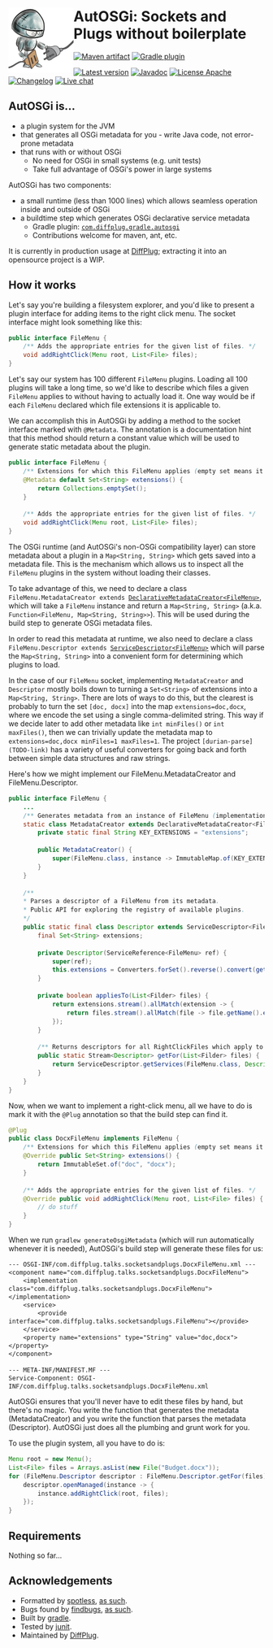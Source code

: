 # <img align="left" src="_images/logo_128.png"> AutOSGi: Sockets and Plugs without boilerplate

<!---freshmark shields
output = [
	link(shield('Maven artifact', 'mavenCentral', '{{group}}:{{name}}', 'blue'), 'https://bintray.com/{{org}}/opensource/{{name}}/view'),
	link(shield('Gradle plugin', 'plugins.gradle.org', 'com.diffplug.gradle.autosgi', 'blue'), 'https://plugins.gradle.org/plugin/com.diffplug.gradle.autosgi'),
	'',
	link(shield('Latest version', 'latest', '{{stable}}', 'brightgreen'), 'https://github.com/{{org}}/{{name}}/releases/latest'),
	link(shield('Javadoc', 'javadoc', 'OK', 'brightgreen'), 'https://{{org}}.github.io/{{name}}/javadoc/{{stable}}/'),
	link(shield('License Apache', 'license', 'Apache', 'brightgreen'), 'https://tldrlegal.com/license/apache-license-2.0-(apache-2.0)'),
	link(shield('Changelog', 'changelog', '{{version}}', 'brightgreen'), 'CHANGES.md'),
	// link(image('Travis CI', 'https://travis-ci.org/{{org}}/{{name}}.svg?branch=master'), 'https://travis-ci.org/{{org}}/{{name}}'),
	link(shield('Live chat', 'gitter', 'live chat', 'brightgreen'), 'https://gitter.im/diffplug/autosgi')
	].join('\n');
-->
[![Maven artifact](https://img.shields.io/badge/mavenCentral-com.diffplug.autosgi%3Aautosgi-blue.svg)](https://bintray.com/diffplug/opensource/autosgi/view)
[![Gradle plugin](https://img.shields.io/badge/plugins.gradle.org-com.diffplug.gradle.autosgi-blue.svg)](https://plugins.gradle.org/plugin/com.diffplug.gradle.autosgi)

[![Latest version](https://img.shields.io/badge/latest-unreleased-brightgreen.svg)](https://github.com/diffplug/autosgi/releases/latest)
[![Javadoc](https://img.shields.io/badge/javadoc-OK-brightgreen.svg)](https://diffplug.github.io/autosgi/javadoc/unreleased/)
[![License Apache](https://img.shields.io/badge/license-Apache-brightgreen.svg)](https://tldrlegal.com/license/apache-license-2.0-(apache-2.0))
[![Changelog](https://img.shields.io/badge/changelog-unreleased-brightgreen.svg)](CHANGES.md)
[![Live chat](https://img.shields.io/badge/gitter-live_chat-brightgreen.svg)](https://gitter.im/diffplug/autosgi)
<!---freshmark /shields -->

<!---freshmark javadoc
output = prefixDelimiterReplace(input, 'https://{{org}}.github.io/{{name}}/javadoc/', '/', stable);
-->

## AutOSGi is...

- a plugin system for the JVM
- that generates all OSGi metadata for you - write Java code, not error-prone metadata
- that runs with or without OSGi
	+ No need for OSGi in small systems (e.g. unit tests)
	+ Take full advantage of OSGi's power in large systems

AutOSGi has two components:

- a small runtime (less than 1000 lines) which allows seamless operation inside and outside of OSGi
- a buildtime step which generates OSGi declarative service metadata
	+ Gradle plugin: [`com.diffplug.gradle.autosgi`](https://plugins.gradle.org/plugin/com.diffplug.gradle.autosgi)
	+ Contributions welcome for maven, ant, etc.

It is currently in production usage at [DiffPlug](https://www.diffplug.com); extracting it into an opensource project is a WIP.

## How it works

Let's say you're building a filesystem explorer, and you'd like to present a plugin interface for adding items to the right click menu.  The socket interface might look something like this:

```java
public interface FileMenu {
	/** Adds the appropriate entries for the given list of files. */
	void addRightClick(Menu root, List<File> files);
}
```

Let's say our system has 100 different `FileMenu` plugins.  Loading all 100 plugins will take a long time, so we'd like to describe which files a given `FileMenu` applies to without having to actually load it.  One way would be if each `FileMenu` declared which file extensions it is applicable to.

We can accomplish this in AutOSGi by adding a method to the socket interface marked with `@Metadata`.  The annotation is a documentation hint that this method should return a constant value which will be used to generate static metadata about the plugin.

```java
public interface FileMenu {
	/** Extensions for which this FileMenu applies (empty set means it applies to all extensions). */
	@Metadata default Set<String> extensions() {
		return Collections.emptySet();
	}

	/** Adds the appropriate entries for the given list of files. */
	void addRightClick(Menu root, List<File> files);
}
```

The OSGi runtime (and AutOSGi's non-OSGi compatibility layer) can store metadata about a plugin in a `Map<String, String>` which gets saved into a metadata file.  This is the mechanism which allows us to inspect all the `FileMenu` plugins in the system without loading their classes.

To take advantage of this, we need to declare a class `FileMenu.MetadataCreator extends `[`DeclarativeMetadataCreator<FileMenu>`](TODO-javadoc), which will take a `FileMenu` instance and return a `Map<String, String>` (a.k.a. `Function<FileMenu, Map<String, String>>`).  This will be used during the build step to generate OSGi metadata files.

In order to read this metadata at runtime, we also need to declare a class `FileMenu.Descriptor extends `[`ServiceDescriptor<FileMenu>`](TODO-javadoc) which will parse the `Map<String, String>` into a convenient form for determining which plugins to load.

In the case of our `FileMenu` socket, implementing `MetadataCreator` and `Descriptor` mostly boils down to turning a `Set<String>` of extensions into a `Map<String, String>`.  There are lots of ways to do this, but the clearest is probably to turn the set `[doc, docx]` into the map `extensions=doc,docx`, where we encode the set using a single comma-delimited string.  This way if we decide later to add other metadata like `int minFiles()` or `int maxFiles()`, then we can trivially update the metadata map to `extensions=doc,docx minFiles=1 maxFiles=1`.  The project `[durian-parse](TODO-link)` has a variety of useful converters for going back and forth between simple data structures and raw strings.

Here's how we might implement our FileMenu.MetadataCreator and FileMenu.Descriptor.

```java
public interface FileMenu {
	...
	/** Generates metadata from an instance of FileMenu (implementation detail). */
	static class MetadataCreator extends DeclarativeMetadataCreator<FileMenu> {
		private static final String KEY_EXTENSIONS = "extensions";

		public MetadataCreator() {
			super(FileMenu.class, instance -> ImmutableMap.of(KEY_EXTENSIONS, Converters.forSet().convert(instance.fsPrefixes()));
		}
	}

	/**
	* Parses a descriptor of a FileMenu from its metadata.
	* Public API for exploring the registry of available plugins.
	*/
	public static final class Descriptor extends ServiceDescriptor<FileMenu> {
		final Set<String> extensions;

		private Descriptor(ServiceReference<FileMenu> ref) {
			super(ref);
			this.extensions = Converters.forSet().reverse().convert(getString(MetadataCreator.KEY_EXTENSIONS));
		}

		private boolean appliesTo(List<Filder> files) {
			return extensions.stream().allMatch(extension -> {
				return files.stream().allMatch(file -> file.getName().endsWith(extension));
			});
		}

		/** Returns descriptors for all RightClickFiles which apply to the given list of files. */
		public static Stream<Descriptor> getFor(List<Filder> files) {
			return ServiceDescriptor.getServices(FileMenu.class, Descriptor::new).filter(d -> d.appliesTo(files));
		}
	}
}
```

Now, when we want to implement a right-click menu, all we have to do is mark it with the `@Plug` annotation so that the build step can find it.

```java
@Plug
public class DocxFileMenu implements FileMenu {
	/** Extensions for which this FileMenu applies (empty set means it applies to all extensions). */
	@Override public Set<String> extensions() {
		return ImmutableSet.of("doc", "docx");
	}

	/** Adds the appropriate entries for the given list of files. */
	@Override public void addRightClick(Menu root, List<File> files) {
		// do stuff
	}
}
```

When we run `gradlew generateOsgiMetadata` (which will run automatically whenever it is needed), AutOSGi's build step will generate these files for us:

```
--- OSGI-INF/com.diffplug.talks.socketsandplugs.DocxFileMenu.xml ---
<component name="com.diffplug.talks.socketsandplugs.DocxFileMenu">
	<implementation class="com.diffplug.talks.socketsandplugs.DocxFileMenu"></implementation>
	<service>
		<provide interface="com.diffplug.talks.socketsandplugs.FileMenu"></provide>
	</service>
	<property name="extensions" type="String" value="doc,docx"></property>
</component>

--- META-INF/MANIFEST.MF ---
Service-Component: OSGI-INF/com.diffplug.talks.socketsandplugs.DocxFileMenu.xml
```

AutOSGi ensures that you'll never have to edit these files by hand, but there's no magic.  You write the function that generates the metadata (MetadataCreator) and you write the function that parses the metadata (Descriptor).  AutOSGi just does all the plumbing and grunt work for you.

To use the plugin system, all you have to do is:

```java
Menu root = new Menu();
List<File> files = Arrays.asList(new File("Budget.docx"));
for (FileMenu.Descriptor descriptor : FileMenu.Descriptor.getFor(files)) {
	descriptor.openManaged(instance -> {
		instance.addRightClick(root, files);
	});
}
```

<!---freshmark /javadoc -->

## Requirements

Nothing so far...

## Acknowledgements

* Formatted by [spotless](https://github.com/diffplug/spotless), [as such](https://github.com/diffplug/durian-rx/blob/v1.0/build.gradle?ts=4#L70-L90).
* Bugs found by [findbugs](http://findbugs.sourceforge.net/), [as such](https://github.com/diffplug/durian-rx/blob/v1.0/build.gradle?ts=4#L92-L116).
* Built by [gradle](http://gradle.org/).
* Tested by [junit](http://junit.org/).
* Maintained by [DiffPlug](http://www.diffplug.com/).
